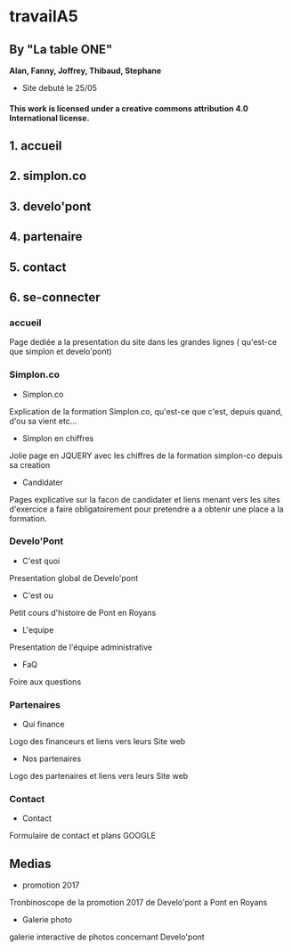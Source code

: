 # travailA5
## By "La table ONE"

**Alan, Fanny, Joffrey, Thibaud, Stephane**

* Site debuté le 25/05
#### This work is licensed under a creative commons attribution 4.0 International license.

## 1. accueil
## 2. simplon.co
## 3. develo'pont
## 4. partenaire
## 5. contact
## 6. se-connecter

### **accueil**

Page dediée a la presentation du site dans les grandes lignes ( qu'est-ce que simplon et develo'pont)

### **Simplon.co**

* Simplon.co

Explication de la formation Simplon.co, qu'est-ce que c'est, depuis quand, d'ou sa vient etc...    

* Simplon en chiffres

Jolie page en JQUERY avec les chiffres de la formation simplon-co depuis sa creation    

* Candidater

Pages explicative sur la facon de candidater et liens menant vers les sites d'exercice a faire obligatoirement pour 
pretendre a a obtenir une place a la formation.    

### **Develo'Pont**

* C'est quoi

Presentation global de Develo'pont

* C'est ou

Petit cours d'histoire de Pont en Royans

* L'equipe

Presentation de l'équipe administrative

* FaQ

Foire aux questions

### **Partenaires**

* Qui finance

Logo des financeurs et liens vers leurs Site web

* Nos partenaires

Logo des partenaires et liens vers leurs Site web


### **Contact**

* Contact

Formulaire de contact et plans GOOGLE

## **Medias**

* promotion 2017

Tronbinoscope de la promotion 2017 de Develo'pont a Pont en Royans

* Galerie photo

galerie interactive de photos concernant Develo'pont
